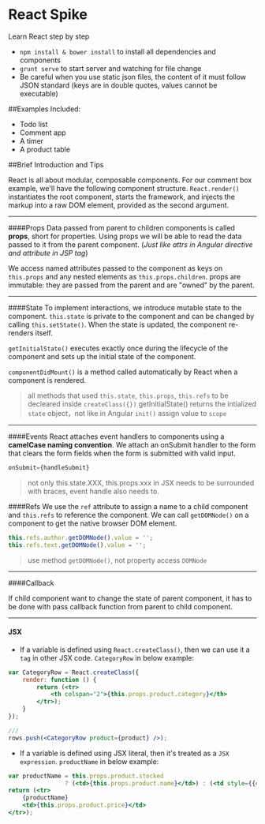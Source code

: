 React Spike
===========

Learn React step by step

* `npm install & bower install` to install all dependencies and components
* `grunt serve` to start server and watching for file change
* Be careful when you use static json files, the content of it must follow JSON standard (keys are in double quotes, values cannot be executable)

##Examples Included:
* Todo list
* Comment app
* A timer
* A product table

##Brief Introduction and Tips

React is all about modular, composable components. For our comment box example, we'll have the following component structure.
`React.render()` instantiates the root component, starts the framework, and injects the markup into a raw DOM element, provided as the second argument.

---
####Props
Data passed from parent to children components is called **props**, short for properties.
Using props we will be able to read the data passed to it from the parent component. (*Just like attrs in Angular directive and attribute in JSP tag*)

We access named attributes passed to the component as keys on `this.props` and any nested elements as `this.props.children`.
props are immutable: they are passed from the parent and are "owned" by the parent.

---
####State
To implement interactions, we introduce mutable state to the component. `this.state` is private to the component and can be changed by calling `this.setState()`. When the state is updated, the component re-renders itself.

`getInitialState()` executes exactly once during the lifecycle of the component and sets up the initial state of the component.

`componentDidMount()` is a method called automatically by React when a component is rendered. 
> all methods that used `this.state`, `this.props`, `this.refs` to be decleared inside `createClass({})`
getInitialState() returns the intialized `state` object，not like in Angular `init()` assign value to `scope`

---
####Events
React attaches event handlers to components using a **camelCase naming convention**. We attach an onSubmit handler to the form that clears the form fields when the form is submitted with valid input.

``` jsx
onSubmit={handleSubmit}
```

> not only this.state.XXX, this.props.xxx in JSX needs to be surrounded with braces, event handle also needs to.

####Refs
We use the `ref` attribute to assign a name to a child component and `this.refs` to reference the component. We can call `getDOMNode()` on a component to get the native browser DOM element.

``` jsx
this.refs.author.getDOMNode().value = '';
this.refs.text.getDOMNode().value = '';
```

> use method `getDOMNode()`, not property access `DOMNode`

---
####Callback

If child component want to change the state of parent component, it has to be done with pass callback function from parent to child component.

---
#### JSX
* If a variable is defined using `React.createClass()`, then we can use it a `tag` in other JSX code. `CategoryRow` in below example:

``` jsx
var CategoryRow = React.createClass({
    render: function () {
        return (<tr>
            <th colspan="2">{this.props.product.category}</th>
        </tr>);
    }
});

///
rows.push(<CategoryRow product={product} />);
```

* If a variable is defined using JSX literal, then it's treated as a `JSX expression`.  `productName` in below example:

``` jsx
var productName = this.props.product.stocked
                ? (<td>{this.props.product.name}</td>) : (<td style={{color: 'red'}}>{this.props.product.name}</td>);
return (<tr>
    {productName}
    <td>{this.props.product.price}</td>
</tr>);
```
